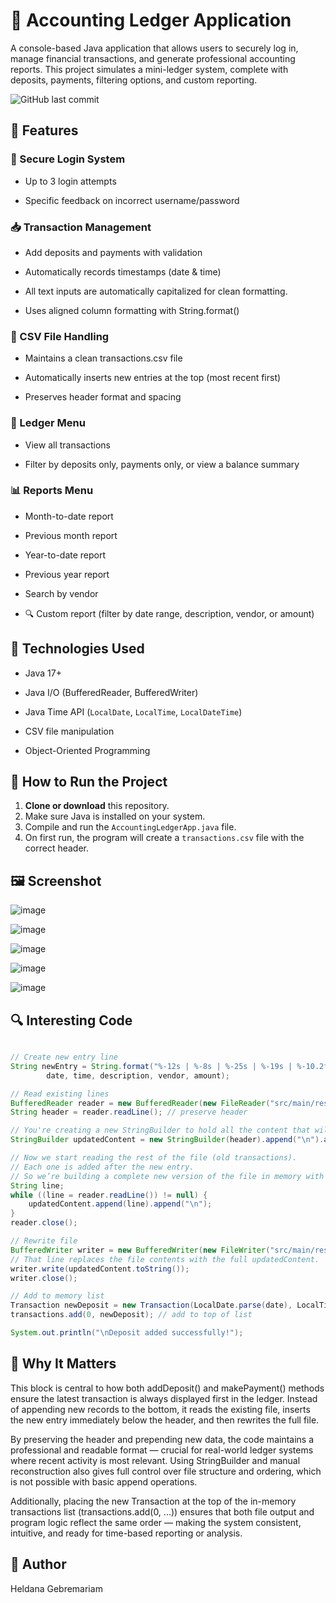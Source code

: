 # 💼 Accounting Ledger Application 

A console-based Java application that allows users to securely log in, manage financial transactions, and generate professional accounting reports. This project simulates a mini-ledger system, complete with deposits, payments, filtering options, and custom reporting.


![GitHub last commit](https://img.shields.io/github/last-commit/HeldanaG/AccountingLedger)


## 🚀 Features

### 🔐 Secure Login System

- Up to 3 login attempts

- Specific feedback on incorrect username/password

### 📥 Transaction Management

- Add deposits and payments with validation

- Automatically records timestamps (date & time)

- All text inputs are automatically capitalized for clean formatting.

- Uses aligned column formatting with String.format()

### 📄 CSV File Handling

- Maintains a clean transactions.csv file

- Automatically inserts new entries at the top (most recent first)

- Preserves header format and spacing

### 📒 Ledger Menu

- View all transactions

- Filter by deposits only, payments only, or view a balance summary

### 📊 Reports Menu

- Month-to-date report

- Previous month report

- Year-to-date report

- Previous year report

- Search by vendor

- 🔍 Custom report (filter by date range, description, vendor, or amount)

  

## 🚀 Technologies Used

- Java 17+
  
- Java I/O (BufferedReader, BufferedWriter)
  
- Java Time API (`LocalDate`, `LocalTime`, `LocalDateTime`)
  
- CSV file manipulation
  
- Object-Oriented Programming
  

## 🧪 How to Run the Project

1. **Clone or download** this repository.
2. Make sure Java is installed on your system.
3. Compile and run the `AccountingLedgerApp.java` file.
4. On first run, the program will create a `transactions.csv` file with the correct header.


## 🖼️ Screenshot

![image](https://github.com/user-attachments/assets/3d2617b5-fab2-4b4d-aa85-afe6671b5a0e)

![image](https://github.com/user-attachments/assets/a8fb6b87-cca4-4c27-ab3e-070c25816ba1)

![image](https://github.com/user-attachments/assets/052ff34d-5dc4-4ab1-9905-25e92f278fda)

![image](https://github.com/user-attachments/assets/9c1380c5-1661-4436-a96b-529038fb013c)

![image](https://github.com/user-attachments/assets/2685b06d-471d-416a-8ad7-61bd69e1a5b3)


## 🔍 Interesting Code

```java

// Create new entry line
String newEntry = String.format("%-12s | %-8s | %-25s | %-19s | %-10.2f",
        date, time, description, vendor, amount);

// Read existing lines
BufferedReader reader = new BufferedReader(new FileReader("src/main/resources/transactions.csv"));
String header = reader.readLine(); // preserve header

// You're creating a new StringBuilder to hold all the content that will be written to the file again.
StringBuilder updatedContent = new StringBuilder(header).append("\n").append(newEntry).append("\n");

// Now we start reading the rest of the file (old transactions).
// Each one is added after the new entry.
// So we’re building a complete new version of the file in memory with this order
String line;
while ((line = reader.readLine()) != null) {
    updatedContent.append(line).append("\n");
}
reader.close();

// Rewrite file
BufferedWriter writer = new BufferedWriter(new FileWriter("src/main/resources/transactions.csv"));
// That line replaces the file contents with the full updatedContent.
writer.write(updatedContent.toString());
writer.close();

// Add to memory list
Transaction newDeposit = new Transaction(LocalDate.parse(date), LocalTime.parse(time), description, vendor, amount);
transactions.add(0, newDeposit); // add to top of list

System.out.println("\nDeposit added successfully!");

```

## 🎯 Why It Matters

This block is central to how both addDeposit() and makePayment() methods ensure the latest transaction is always displayed first in the ledger. Instead of appending new records to the bottom, it reads the existing file, inserts the new entry immediately below the header, and then rewrites the full file.

By preserving the header and prepending new data, the code maintains a professional and readable format — crucial for real-world ledger systems where recent activity is most relevant. Using StringBuilder and manual reconstruction also gives full control over file structure and ordering, which is not possible with basic append operations.

Additionally, placing the new Transaction at the top of the in-memory transactions list (transactions.add(0, ...)) ensures that both file output and program logic reflect the same order — making the system consistent, intuitive, and ready for time-based reporting or analysis.







## 📧 Author
Heldana Gebremariam
